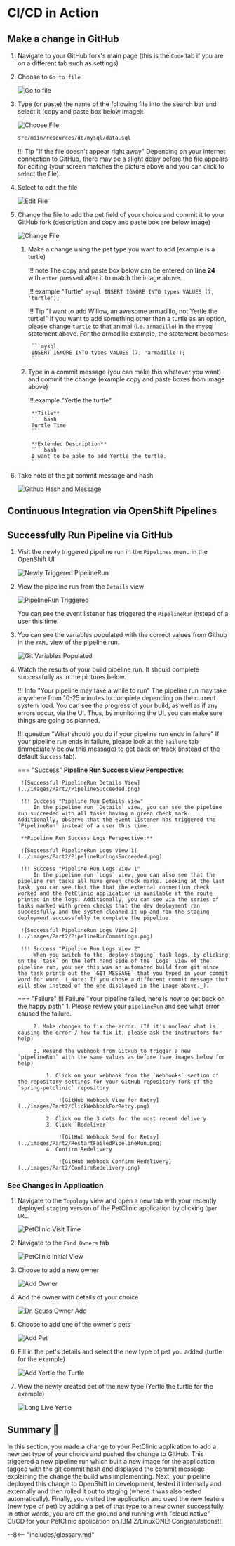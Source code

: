 # CI/CD in Action

## Make a change in GitHub

1. Navigate to your GitHub fork's main page (this is the `Code` tab if you are on a different tab such as settings)

2. Choose to `Go to file`

    ![Go to file](../images/Part2/GoToFile.png)

3. Type (or paste) the name of the following file into the search bar and select it (copy and paste box below image):

    ![Choose File](../images/Part2/ChooseFile.png)

    ``` bash
    src/main/resources/db/mysql/data.sql
    ```

    !!! Tip "If the file doesn't appear right away"
        Depending on your internet connection to GitHub, there may be a slight delay before the file appears for editing (your screen matches the picture above and you can click to select the file).

4. Select to edit the file

    ![Edit File](../images/Part2/EditGitFile.png)

5. Change the file to add the pet field of your choice and commit it to your GitHub fork (description and copy and paste box are below image)

    ![Change File](../images/Part2/ChangeFile.png)

    1. Make a change using the pet type you want to add (example is a turtle) 

        !!! note
            The copy and paste box below can be entered on **line 24** with `enter` pressed after it to match the image above.

        !!! example "Turtle"
            ``` mysql
            INSERT IGNORE INTO types VALUES (7, 'turtle');
            ```

        !!! Tip "I want to add Willow, an awesome armadillo, not Yertle the turtle!"
            If you want to add something other than a turtle as an option, please change `turtle` to that animal (i.e. `armadillo`) in the mysql statement above. For the armadillo example, the statement becomes:

            ```mysql
            INSERT IGNORE INTO types VALUES (7, 'armadillo');
            ```

    2. Type in a commit message (you can make this whatever you want) and commit the change (example copy and paste boxes from image above)

        !!! example "Yertle the turtle"

            **Title**
            ``` bash
            Turtle Time
            ```

            **Extended Description**
            ``` bash
            I want to be able to add Yertle the turtle.
            ```

6. Take note of the git commit message and hash

    ![Github Hash and Message](../images/Part2/SeeCommitHash.png)

## Continuous Integration via OpenShift Pipelines

## Successfully Run Pipeline via GitHub
1. Visit the newly triggered pipeline run in the `Pipelines` menu in the OpenShift UI

    ![Newly Triggered PipelineRun](../images/Part2/ViewGitPipelineRun.png)

2. View the pipeline run from the `Details` view

    ![PipelineRun Triggered](../images/Part2/PipelineTriggered.png)

    You can see the event listener has triggered the `PipelineRun` instead of a user this time.

3. You can see the variables populated with the correct values from Github in the `YAML` view of the pipeline run.

    ![Git Variables Populated](../images/Part2/GitVariablesExist.png)

4. Watch the results of your build pipeline run. It should complete successfully as in the pictures below. 

    !!! Info "Your pipeline may take a while to run"
        The pipeline run may take anywhere from 10-25 minutes to complete depending on the current system load. You can see the progress of your build, as well as if any errors occur, via the UI. Thus, by monitoring the UI, you can make sure things are going as planned.

    !!! question "What should you do if your pipeline run ends in failure"
        If your pipeline run ends in failure, please look at the `Failure` tab (immediately below this message) to get back on track (instead of the default `Success` tab).

    === "Success"
        **Pipeline Run Success View Perspective:**

        ![Successful PipelineRun Details View](../images/Part2/PipelineSucceeded.png)

        !!! Success "Pipeline Run Details View"
            In the pipeline run `Details` view, you can see the pipeline run succeeded with all tasks having a green check mark. Additionally, observe that the event listener has triggered the `PipelineRun` instead of a user this time.

        **Pipeline Run Success Logs Perspective:**

        ![Successful PipelineRun Logs View 1](../images/Part2/PipelineRunLogsSucceeded.png)

        !!! Success "Pipeline Run Logs View 1"
            In the pipeline run `Logs` view, you can also see that the pipeline run tasks all have green check marks. Looking at the last task, you can see that the that the external connection check worked and the PetClinic application is available at the route printed in the logs. Additionally, you can see via the series of tasks marked with green checks that the dev deployment ran successfully and the system cleaned it up and ran the staging deployment successfully to complete the pipeline.
            
        ![Successful PipelineRun Logs View 2](../images/Part2/PipelineRunCommitLogs.png)

        !!! Success "Pipeline Run Logs View 2"
            When you switch to the `deploy-staging` task logs, by clicking on the `task` on the left hand side of the `Logs` view of the pipeline run, you see this was an automated build from git since the task prints out the `GIT_MESSAGE` that you typed in your commit word for word. (_Note: If you chose a different commit message that will show instead of the one displayed in the image above._).

    === "Failure"
        !!! Failure "Your pipeline failed, here is how to get back on the happy path"
            1. Please review your `pipelineRun` and see what error caused the failure.

            2. Make changes to fix the error. (If it's unclear what is causing the error / how to fix it, please ask the instructors for help) 

            3. Resend the webhook from GitHub to trigger a new `pipelineRun` with the same values as before (see images below for help)

                1. Click on your webhook from the `Webhooks` section of the repository settings for your GitHub repository fork of the `spring-petclinic` repository
                
                    ![GitHub Webhook View for Retry](../images/Part2/ClickWebhookForRetry.png)

                2. Click on the 3 dots for the most recent delivery
                3. Click `Redeliver`

                    ![GitHub Webhook Send for Retry](../images/Part2/RestartFailedPipelineRun.png)
                4. Confirm Redelivery

                    ![GitHub Webhook Confirm Redelivery](../images/Part2/ConfirmRedelivery.png)

### See Changes in Application

1. Navigate to the `Topology` view and open a new tab with your recently deployed `staging` version of the PetClinic application by clicking `Open URL`.

    ![PetClinic Visit Time](../images/Part2/PetclinicTimeAgain.png)

2. Navigate to the `Find Owners` tab

     ![PetClinic Initial View](../images/Part2/InitialViewPetClinic.png)

3. Choose to add a new owner

    ![Add Owner](../images/Part2/AddOwner.png)

4. Add the owner with details of your choice

    ![Dr. Seuss Owner Add](../images/Part2/AddSeus.png)

5. Choose to add one of the owner's pets

    ![Add Pet](../images/Part2/AddNewPet.png)

6. Fill in the pet's details and select the new type of pet you added (turtle for the example)

    ![Add Yertle the Turtle](../images/Part2/AddYertleTheTurtle.png)

7. View the newly created pet of the new type (Yertle the turtle for the example)

    ![Long Live Yertle](../images/Part2/LongLiveYertle.png)

## Summary :full_moon_with_face:

In this section, you made a change to your PetClinic application to add a new pet type of your choice and pushed the change to GitHub. This triggered a new pipeline run which built a new image for the application tagged with the git commit hash and displayed the commit message explaining the change the build was implementing. Next, your pipeline deployed this change to OpenShift in development, tested it internally and externally and then rolled it out to staging (where it was also tested automatically). Finally, you visited the application and used the new feature (new type of pet) by adding a pet of that type to a new owner successfully. In other words, you are off the ground and running with "cloud native" CI/CD for your PetClinic application on IBM Z/LinuxONE! Congratulations!!!

--8<-- "includes/glossary.md"
